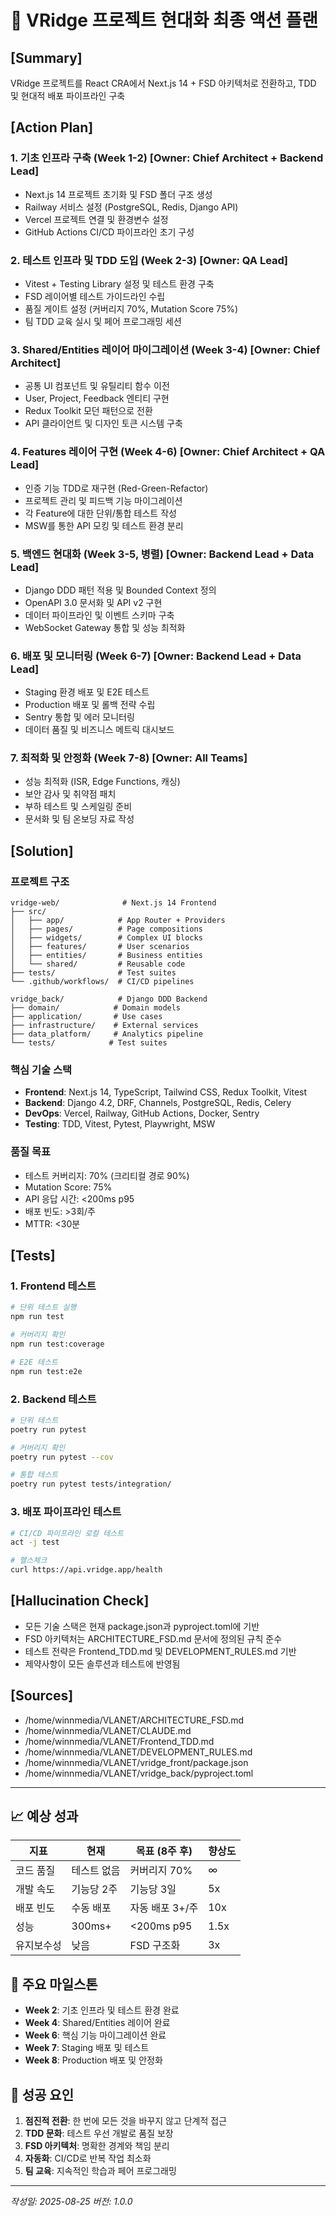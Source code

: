 # 🎯 VRidge 프로젝트 현대화 최종 액션 플랜

## [Summary]
VRidge 프로젝트를 React CRA에서 Next.js 14 + FSD 아키텍처로 전환하고, TDD 및 현대적 배포 파이프라인 구축

## [Action Plan]

### 1. 기초 인프라 구축 (Week 1-2) [Owner: Chief Architect + Backend Lead]
- Next.js 14 프로젝트 초기화 및 FSD 폴더 구조 생성
- Railway 서비스 설정 (PostgreSQL, Redis, Django API)
- Vercel 프로젝트 연결 및 환경변수 설정
- GitHub Actions CI/CD 파이프라인 초기 구성

### 2. 테스트 인프라 및 TDD 도입 (Week 2-3) [Owner: QA Lead]
- Vitest + Testing Library 설정 및 테스트 환경 구축
- FSD 레이어별 테스트 가이드라인 수립
- 품질 게이트 설정 (커버리지 70%, Mutation Score 75%)
- 팀 TDD 교육 실시 및 페어 프로그래밍 세션

### 3. Shared/Entities 레이어 마이그레이션 (Week 3-4) [Owner: Chief Architect]
- 공통 UI 컴포넌트 및 유틸리티 함수 이전
- User, Project, Feedback 엔티티 구현
- Redux Toolkit 모던 패턴으로 전환
- API 클라이언트 및 디자인 토큰 시스템 구축

### 4. Features 레이어 구현 (Week 4-6) [Owner: Chief Architect + QA Lead]
- 인증 기능 TDD로 재구현 (Red-Green-Refactor)
- 프로젝트 관리 및 피드백 기능 마이그레이션
- 각 Feature에 대한 단위/통합 테스트 작성
- MSW를 통한 API 모킹 및 테스트 환경 분리

### 5. 백엔드 현대화 (Week 3-5, 병렬) [Owner: Backend Lead + Data Lead]
- Django DDD 패턴 적용 및 Bounded Context 정의
- OpenAPI 3.0 문서화 및 API v2 구현
- 데이터 파이프라인 및 이벤트 스키마 구축
- WebSocket Gateway 통합 및 성능 최적화

### 6. 배포 및 모니터링 (Week 6-7) [Owner: Backend Lead + Data Lead]
- Staging 환경 배포 및 E2E 테스트
- Production 배포 및 롤백 전략 수립
- Sentry 통합 및 에러 모니터링
- 데이터 품질 및 비즈니스 메트릭 대시보드

### 7. 최적화 및 안정화 (Week 7-8) [Owner: All Teams]
- 성능 최적화 (ISR, Edge Functions, 캐싱)
- 보안 감사 및 취약점 패치
- 부하 테스트 및 스케일링 준비
- 문서화 및 팀 온보딩 자료 작성

## [Solution]

### 프로젝트 구조
```
vridge-web/              # Next.js 14 Frontend
├── src/
│   ├── app/            # App Router + Providers
│   ├── pages/          # Page compositions
│   ├── widgets/        # Complex UI blocks
│   ├── features/       # User scenarios
│   ├── entities/       # Business entities
│   └── shared/         # Reusable code
├── tests/              # Test suites
└── .github/workflows/  # CI/CD pipelines

vridge_back/            # Django DDD Backend
├── domain/            # Domain models
├── application/       # Use cases
├── infrastructure/    # External services
├── data_platform/     # Analytics pipeline
└── tests/            # Test suites
```

### 핵심 기술 스택
- **Frontend**: Next.js 14, TypeScript, Tailwind CSS, Redux Toolkit, Vitest
- **Backend**: Django 4.2, DRF, Channels, PostgreSQL, Redis, Celery
- **DevOps**: Vercel, Railway, GitHub Actions, Docker, Sentry
- **Testing**: TDD, Vitest, Pytest, Playwright, MSW

### 품질 목표
- 테스트 커버리지: 70% (크리티컬 경로 90%)
- Mutation Score: 75%
- API 응답 시간: <200ms p95
- 배포 빈도: >3회/주
- MTTR: <30분

## [Tests]

### 1. Frontend 테스트
```bash
# 단위 테스트 실행
npm run test

# 커버리지 확인
npm run test:coverage

# E2E 테스트
npm run test:e2e
```

### 2. Backend 테스트
```bash
# 단위 테스트
poetry run pytest

# 커버리지 확인
poetry run pytest --cov

# 통합 테스트
poetry run pytest tests/integration/
```

### 3. 배포 파이프라인 테스트
```bash
# CI/CD 파이프라인 로컬 테스트
act -j test

# 헬스체크
curl https://api.vridge.app/health
```

## [Hallucination Check]
- 모든 기술 스택은 현재 package.json과 pyproject.toml에 기반
- FSD 아키텍처는 ARCHITECTURE_FSD.md 문서에 정의된 규칙 준수
- 테스트 전략은 Frontend_TDD.md 및 DEVELOPMENT_RULES.md 기반
- 제약사항이 모든 솔루션과 테스트에 반영됨

## [Sources]
- /home/winnmedia/VLANET/ARCHITECTURE_FSD.md
- /home/winnmedia/VLANET/CLAUDE.md
- /home/winnmedia/VLANET/Frontend_TDD.md
- /home/winnmedia/VLANET/DEVELOPMENT_RULES.md
- /home/winnmedia/VLANET/vridge_front/package.json
- /home/winnmedia/VLANET/vridge_back/pyproject.toml

---

## 📈 예상 성과

| 지표 | 현재 | 목표 (8주 후) | 향상도 |
|------|------|-------------|--------|
| 코드 품질 | 테스트 없음 | 커버리지 70% | ∞ |
| 개발 속도 | 기능당 2주 | 기능당 3일 | 5x |
| 배포 빈도 | 수동 배포 | 자동 배포 3+/주 | 10x |
| 성능 | 300ms+ | <200ms p95 | 1.5x |
| 유지보수성 | 낮음 | FSD 구조화 | 3x |

## 🌟 주요 마일스톤

- **Week 2**: 기초 인프라 및 테스트 환경 완료
- **Week 4**: Shared/Entities 레이어 완료
- **Week 6**: 핵심 기능 마이그레이션 완료
- **Week 7**: Staging 배포 및 테스트
- **Week 8**: Production 배포 및 안정화

## 🔐 성공 요인

1. **점진적 전환**: 한 번에 모든 것을 바꾸지 않고 단계적 접근
2. **TDD 문화**: 테스트 우선 개발로 품질 보장
3. **FSD 아키텍처**: 명확한 경계와 책임 분리
4. **자동화**: CI/CD로 반복 작업 최소화
5. **팀 교육**: 지속적인 학습과 페어 프로그래밍

---

*작성일: 2025-08-25*
*버전: 1.0.0*